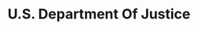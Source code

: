 ---
# This topic lives at
# https://digital.gov/topics/us-department-of-justice

slug: "us-department-of-justice"

# Topic Title
title: "U.S. Department Of Justice"

# description — keep it short and clear
summary: ""


# Weight
weight: 1

# For more information on managing topics,
# see https://github.com/GSA/digitalgov.gov/wiki
---